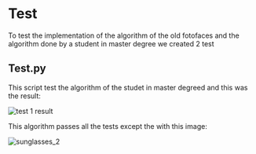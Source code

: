 
# Test
To test the implementation of the algorithm of the old fotofaces and the algorithm done by a student in master degree we created 2 test

## Test.py
This script test the algorithm of the studet in master degreed  and this was the result:

![test 1 result](https://github.com/FotoFaces/Fotofaces/src/plugins/Sunglasses/tests/images/test1.png)

This algorithm passes all the tests except the with this image:

![sunglasses_2](https://github.com/FotoFaces/Fotofaces/src/plugins/Sunglasses/tests/images/sunglasses_2.png)


